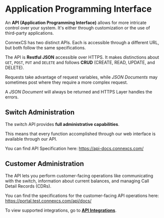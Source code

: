 # Application Programming Interface

An **API (Application Programming Interface)** allows for more intricate control over your system. It's either through customization or the use of third-party applications.

ConnexCS has two distinct APIs. Each is accessible through a different URL, but both follow the same specifications.

The API is **Restful JSON** accessible over HTTPS. It makes distinctions about `GET`, `POST`, `PUT` and `DELETE` and follows **CRUD** (CREATE, READ, UPDATE, and DELETE).

 Requests take advantage of request variables, while _JSON Documents_ may sometimes post where they require a more complex request.

 A _JSON Document_ will always be returned and HTTPS Layer handles the errors.

## Switch Administration

The switch API provides **full administrative capabilities**.

This means that every function accomplished through our web interface is available through our API.

You can find API Specification here: <https://api-docs.connexcs.com/>

## Customer Administration

The API lets you perform customer-facing operations like communicating with the switch, information about current balances, and managing Call Detail Records (CDRs).  

You can find the specifications for the customer-facing API operations here: <https://portal.test.connexcs.com/api/docs/>

To view supported integrations, go to [**API Integrations**](https://docs.connexcs.com/setup/integrations/api/).
